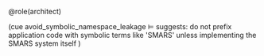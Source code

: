 @role(architect)

(cue avoid_symbolic_namespace_leakage
  ⊨ suggests: do not prefix application code with symbolic terms like 'SMARS' unless implementing the SMARS system itself
)
